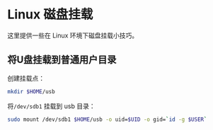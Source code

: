 # Linux 磁盘挂载

这里提供一些在 Linux 环境下磁盘挂载小技巧。

## 将U盘挂载到普通用户目录

创建挂载点：

```bash
mkdir $HOME/usb
```

将`/dev/sdb1` 挂载到 usb 目录：

```bash
sudo mount /dev/sdb1 $HOME/usb -o uid=$UID -o gid=`id -g $USER`
```
